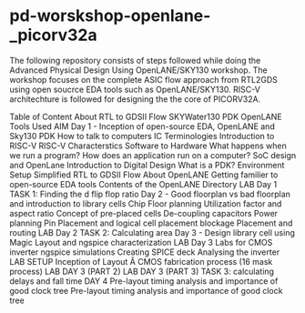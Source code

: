 # pd-worskshop-openlane-_picorv32a
The following repository consists of steps followed while doing the Advanced Physical Design Using OpenLANE/SKY130 workshop. The workshop focuses on the complete ASIC flow approach from RTL2GDS using open soucrce EDA tools such as OpenLANE/SKY130. RISC-V architechture is followed for designing the the core of PICORV32A.

Table of Content
About RTL to GDSII Flow
SKYWater130 PDK
OpenLANE
Tools Used
AIM
Day 1 - Inception of open-source EDA, OpenLANE and Sky130 PDK
How to talk to computers
IC Terminologies
Introduction to RISC-V
RISC-V Characterstics
Software to Hardware
What happens when we run a program?
How does an application run on a computer?
SoC design and OpenLane
Introduction to Digital Design
What is a PDK?
Environment Setup
Simplified RTL to GDSII Flow
About OpenLANE
Getting familier to open-source EDA tools
Contents of the OpenLANE Directory
LAB Day 1
TASK 1: Finding the d flip flop ratio
Day 2 - Good floorplan vs bad floorplan and introduction to library cells
Chip Floor planning
Utilization factor and aspect ratio
Concept of pre-placed cells
De-coupling capacitors
Power planning
Pin Placement and logical cell placement blockage
Placement and routing
LAB Day 2
TASK 2: Calculating area
Day 3 - Design library cell using Magic Layout and ngspice characterization
LAB Day 3
Labs for CMOS inverter ngspice simulations
Creating SPICE deck
Analysing the inverter
LAB SETUP
Inception of Layout Â CMOS fabrication process (16 mask process)
LAB DAY 3 (PART 2)
LAB DAY 3 (PART 3)
TASK 3: calculating delays and fall time
DAY 4 Pre-layout timing analysis and importance of good clock tree
Pre-layout timing analysis and importance of good clock tree
